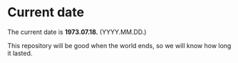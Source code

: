 # Current date

The current date is **1973.07.18.** (YYYY.MM.DD.)

This repository will be good when the world ends, so we will know how long it lasted.